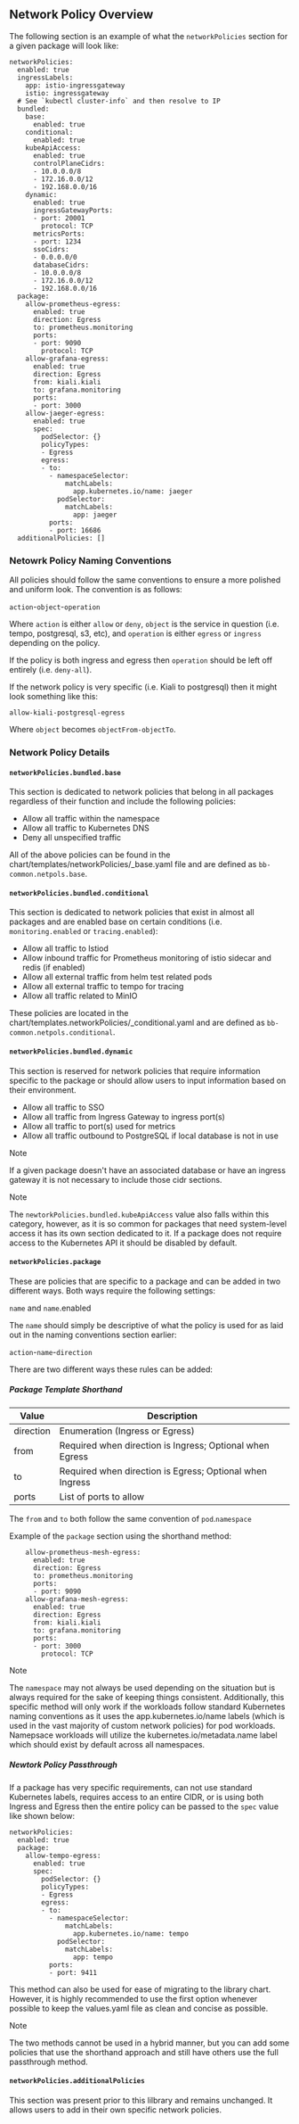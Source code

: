 ## Network Policy Overview

The following section is an example of what the `networkPolicies` section for a given package will look like:

```
networkPolicies:
  enabled: true
  ingressLabels:
    app: istio-ingressgateway
    istio: ingressgateway
  # See `kubectl cluster-info` and then resolve to IP
  bundled:
    base:
      enabled: true
    conditional:
      enabled: true
    kubeApiAccess:
      enabled: true
      controlPlaneCidrs:
      - 10.0.0.0/8
      - 172.16.0.0/12
      - 192.168.0.0/16
    dynamic:
      enabled: true
      ingressGatewayPorts:
      - port: 20001
        protocol: TCP
      metricsPorts:
      - port: 1234
      ssoCidrs:
      - 0.0.0.0/0
      databaseCidrs:
      - 10.0.0.0/8
      - 172.16.0.0/12
      - 192.168.0.0/16
  package:
    allow-prometheus-egress:
      enabled: true
      direction: Egress
      to: prometheus.monitoring
      ports:
      - port: 9090
        protocol: TCP
    allow-grafana-egress:
      enabled: true
      direction: Egress
      from: kiali.kiali
      to: grafana.monitoring
      ports:
      - port: 3000
    allow-jaeger-egress:
      enabled: true
      spec:
        podSelector: {}
        policyTypes:
        - Egress
        egress:
        - to:
          - namespaceSelector:
              matchLabels:
                app.kubernetes.io/name: jaeger
            podSelector:
              matchLabels:
                app: jaeger
          ports:
          - port: 16686      
  additionalPolicies: []
```

### Netowrk Policy Naming Conventions

All policies should follow the same conventions to ensure a more polished and uniform look.  The convention is as follows:

`action`-`object`-`operation`

Where `action` is either `allow` or `deny`, `object` is the service in question (i.e. tempo, postgresql, s3, etc), and `operation` is either `egress` or `ingress` depending on the policy.  

If the policy is both ingress and egress then `operation` should be left off entirely (i.e. `deny-all`).  

If the network policy is very specific (i.e. Kiali to postgresql) then it might look something like this:

`allow-kiali-postgresql-egress`

Where `object` becomes `objectFrom-objectTo`.

### Network Policy Details

#### `networkPolicies.bundled.base`

This section is dedicated to network policies that belong in all packages regardless of their function and include the following policies:

- Allow all traffic within the namespace
- Allow all traffic to Kubernetes DNS
- Deny all unspecified traffic

All of the above policies can be found in the chart/templates/networkPolicies/_base.yaml file and are defined as `bb-common.netpols.base`.

#### `networkPolicies.bundled.conditional`

This section is dedicated to network policies that exist in almost all packages and are enabled base on certain conditions (i.e. `monitoring.enabled` or `tracing.enabled`):

- Allow all traffic to Istiod
- Allow inbound traffic for Prometheus monitoring of istio sidecar and redis (if enabled)
- Allow all external traffic from helm test related pods
- Allow all external traffic to tempo for tracing
- Allow all traffic related to MinIO

These policies are located in the chart/templates.networkPolicies/_conditional.yaml and are defined as `bb-common.netpols.conditional`.

#### `networkPolicies.bundled.dynamic`

This section is reserved for network policies that require information specific to the package or should allow users to input information based on their environment.

- Allow all traffic to SSO
- Allow all traffic from Ingress Gateway to ingress port(s)
- Allow all traffic to port(s) used for metrics
- Allow all traffic outbound to PostgreSQL if local database is not in use

> [!NOTE]
> If a given package doesn't have an associated database or have an ingress gateway it is not necessary to include those cidr sections.

> [!NOTE]
> The `newtorkPolicies.bundled.kubeApiAccess` value also falls within this category, however, as it is so common for packages that need system-level access it has its own section dedicated to it.  If a package does not require access to the Kubernetes API it should be disabled by default.

#### `networkPolicies.package`

These are policies that are specific to a package and can be added in two different ways.  Both ways require the following settings:

`name` and `name`.enabled

The `name` should simply be descriptive of what the policy is used for as laid out in the naming conventions section earlier:

`action`-`name`-`direction`

There are two different ways these rules can be added:

##### Package Template Shorthand

| Value | Description |
| --- | --- |
| direction | Enumeration (Ingress or Egress) |
| from | Required when direction is Ingress; Optional when Egress |
| to | Required when direction is Egress; Optional when Ingress |
| ports | List of ports to allow |

The `from` and `to` both follow the same convention of `pod`.`namespace`

Example of the `package` section using the shorthand method:

```
    allow-prometheus-mesh-egress:
      enabled: true
      direction: Egress
      to: prometheus.monitoring
      ports:
      - port: 9090
    allow-grafana-mesh-egress:
      enabled: true
      direction: Egress
      from: kiali.kiali
      to: grafana.monitoring
      ports:
      - port: 3000
        protocol: TCP
```

> [!NOTE]
> The `namespace` may not always be used depending on the situation but is always required for the sake of keeping things consistent.  Additionally, this specific method will only work if the workloads follow standard Kubernetes naming conventions as it uses the app.kubernetes.io/name labels (which is used in the vast majority of custom network policies) for pod workloads.  Namepsace workloads will utilize the kubernetes.io/metadata.name label which should exist by default across all namespaces.

##### Newtork Policy Passthrough

If a package has very specific requirements, can not use standard Kubernetes labels, requires access to an entire CIDR, or is using both Ingress and Egress then the entire policy can be passed to the `spec` value like shown below:

```
networkPolicies:
  enabled: true
  package:
    allow-tempo-egress:
      enabled: true
      spec:
        podSelector: {}
        policyTypes:
        - Egress
        egress:
        - to:
          - namespaceSelector:
              matchLabels:
                app.kubernetes.io/name: tempo
            podSelector:
              matchLabels:
                app: tempo
          ports:
          - port: 9411
```

This method can also be used for ease of migrating to the library chart.  However, it is highly recommended to use the first option whenever possible to keep the values.yaml file as clean and concise as possible.

> [!NOTE]
> The two methods cannot be used in a hybrid manner, but you can add some policies that use the shorthand approach and still have others use the full passthrough method.

#### `networkPolicies.additionalPolicies`

This section was present prior to this lilbrary and remains unchanged.  It allows users to add in their own specific network policies.
